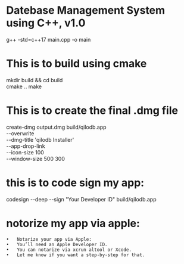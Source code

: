 # Datebase Management System using C++, v1.0
g++ -std=c++17 main.cpp -o main  

# This is to build using cmake
 mkdir build && cd build                 
cmake ..
make
# This is to create the final .dmg file
create-dmg output.dmg build/qilodb.app \
  --overwrite \
  --dmg-title 'qilodb Installer' \
  --app-drop-link \
  --icon-size 100 \
  --window-size 500 300
# this is to code sign my app:
codesign --deep --sign "Your Developer ID" build/qilodb.app
# notorize my app via apple:
	•	Notarize your app via Apple:
	•	You’ll need an Apple Developer ID.
	•	You can notarize via xcrun altool or Xcode.
	•	Let me know if you want a step-by-step for that.